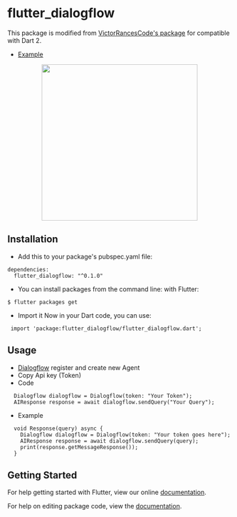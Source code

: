 # flutter_dialogflow

This package is modified from [VictorRancesCode's package](https://github.com/VictorRancesCode/flutter_dialogflow) for compatible with Dart 2.
* [Example](https://github.com/ngoan98tv/flutter_dialogflow/tree/master/example)


<p align="center">
  <img src="image1.png" width="350"/>
</p>

## Installation

* Add this to your package's pubspec.yaml file:
```
dependencies:
  flutter_dialogflow: "^0.1.0"
```
* You can install packages from the command line:
  with Flutter:
```
$ flutter packages get
```

* Import it Now in your Dart code, you can use:
```
 import 'package:flutter_dialogflow/flutter_dialogflow.dart';
```


## Usage
* [Dialogflow](https://dialogflow.com/) register and create new Agent
* Copy Api key (Token)
* Code
```
  Dialogflow dialogflow = Dialogflow(token: "Your Token");
  AIResponse response = await dialogflow.sendQuery("Your Query");
```
* Example
```
  void Response(query) async {
    Dialogflow dialogflow = Dialogflow(token: "Your token goes here");
    AIResponse response = await dialogflow.sendQuery(query);
    print(response.getMessageResponse());
  }
```


## Getting Started

For help getting started with Flutter, view our online [documentation](https://flutter.io/).

For help on editing package code, view the [documentation](https://flutter.io/developing-packages/).